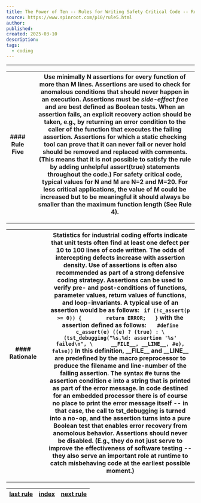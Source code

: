 ```yaml
---
title: The Power of Ten -- Rules for Writing Safety Critical Code -- Rule Five
source: https://www.spinroot.com/p10/rule5.html
author: 
published: 
created: 2025-03-10
description: 
tags:
  - coding
---
```

---

| #### Rule Five |  | Use minimally N assertions for every function of more than M lines.  Assertions are used to check for anomalous conditions that should never happen in an execution. Assertions must be *side-effect free* and are best defined as Boolean tests. When an assertion fails, an explicit recovery action should be taken, e.g., by returning an error condition to the caller of the function that executes the failing assertion. Assertions for which a static checking tool can prove that it can never fail or never hold should be removed and replaced with comments. (This means that it is not possible to satisfy the rule by adding unhelpful assert(true) statements throughout the code.)  For safety critical code, typical values for N and M are N=2 and M=20. For less critical applications, the value of M could be increased but to be meaningful it should always be smaller than the maximum function length (See Rule 4). |
| --- | --- | --- |

---

| #### Rationale |  | Statistics for industrial coding efforts indicate that unit tests often find at least one defect per 10 to 100 lines of code written. The odds of intercepting defects increase with assertion density. Use of assertions is often also recommended as part of a strong defensive coding strategy. Assertions can be used to verify pre- and post-conditions of functions, parameter values, return values of functions, and loop-invariants. A typical use of an assertion would be as follows: ``` 	if (!c_assert(p >= 0)) { 		return ERROR; 	} ``` with the assertion defined as follows: ``` 	#define c_assert(e)	((e) ? (true) : \ 		(tst_debugging("%s,%d: assertion '%s' failed\n", \ 		__FILE__, __LINE__, #e), false)) ``` In this definition, \_\_FILE\_\_ and \_\_LINE\_\_ are predefined by the macro preprocessor to produce the filename and line-number of the failing assertion. The syntax #e turns the assertion condition e into a string that is printed as part of the error message. In code destined for an embedded processor there is of course no place to print the error message itself -- in that case, the call to tst\_debugging is turned into a no-op, and the assertion turns into a pure Boolean test that enables error recovery from anomolous behavior.  Assertions should never be disabled. (E.g., they do not just serve to improve the effectiveness of software testing -- they also serve an important role at runtime to catch misbehaving code at the earliest possible moment.) |
| --- | --- | --- |

---

| [last rule](https://www.spinroot.com/p10/rule4.html) | [index](https://www.spinroot.com/p10/index.html) | [next rule](https://www.spinroot.com/p10/rule6.html) |
| --- | --- | --- |